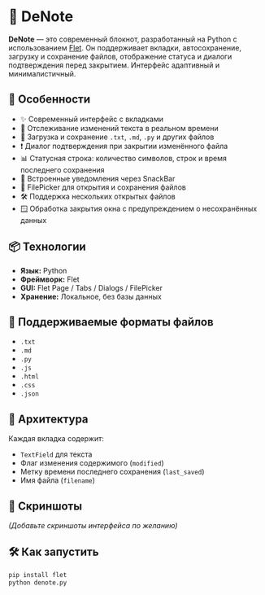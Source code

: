 # 📝 DeNote

**DeNote** — это современный блокнот, разработанный на Python с использованием [Flet](https://flet.dev). Он поддерживает вкладки, автосохранение, загрузку и сохранение файлов, отображение статуса и диалоги подтверждения перед закрытием. Интерфейс адаптивный и минималистичный.

## 🚀 Особенности

- ✨ Современный интерфейс с вкладками  
- 🧠 Отслеживание изменений текста в реальном времени  
- 💾 Загрузка и сохранение `.txt`, `.md`, `.py` и других файлов  
- ❗ Диалог подтверждения при закрытии изменённого файла  
- 📊 Статусная строка: количество символов, строк и время последнего сохранения  
- 🔔 Встроенные уведомления через SnackBar  
- 📁 FilePicker для открытия и сохранения файлов  
- 🛠 Поддержка нескольких открытых файлов  
- 🪟 Обработка закрытия окна с предупреждением о несохранённых данных  

## 📦 Технологии

- **Язык:** Python  
- **Фреймворк:** Flet  
- **GUI:** Flet Page / Tabs / Dialogs / FilePicker  
- **Хранение:** Локальное, без базы данных  

## 📂 Поддерживаемые форматы файлов

- `.txt`  
- `.md`  
- `.py`  
- `.js`  
- `.html`  
- `.css`  
- `.json`  

## 🧠 Архитектура

Каждая вкладка содержит:
- `TextField` для текста
- Флаг изменения содержимого (`modified`)
- Метку времени последнего сохранения (`last_saved`)
- Имя файла (`filename`)

## 📸 Скриншоты

_(Добавьте скриншоты интерфейса по желанию)_

## 🛠 Как запустить

```bash
pip install flet
python denote.py
